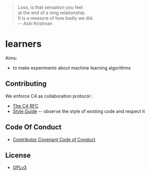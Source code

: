 > Loss, is that sensation you feel  
> at the end of a long relationship.  
> It is a measure of how badly we did.  
> -- Ashi Krishnan  

# learners

Aims:
- to make experiments about machine learning algorithms

## Contributing

We enforce C4 as collaboration protocol :
- [The C4 RFC](https://rfc.zeromq.org/spec:42/C4)
- [Style Guide](STYLE-GUIDE.md) -- observe the style of existing code and respect it

## Code Of Conduct

- [Contributor Covenant Code of Conduct](CODE-OF-CONDUCT.md)

## License

- [GPLv3](LICENSE)
